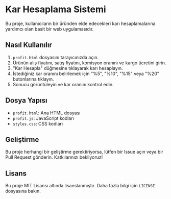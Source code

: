 # Kar Hesaplama Sistemi

Bu proje, kullanıcıların bir üründen elde edecekleri karı hesaplamalarına yardımcı olan basit bir web uygulamasıdır. 

## Nasıl Kullanılır

1. `profit.html` dosyasını tarayıcınızda açın.
2. Ürünün alış fiyatını, satış fiyatını, komisyon oranını ve kargo ücretini girin.
3. "Kar Hesapla" düğmesine tıklayarak karı hesaplayın.
4. İstediğiniz kar oranını belirlemek için "%5", "%10", "%15" veya "%20" butonlarına tıklayın.
5. Sonucu görüntüleyin ve kar oranını kontrol edin.

## Dosya Yapısı

- `profit.html`: Ana HTML dosyası
- `profit.js`: JavaScript kodları
- `styles.css`: CSS kodları

## Geliştirme

Bu proje herhangi bir geliştirme gerektiriyorsa, lütfen bir Issue açın veya bir Pull Request gönderin. Katkılarınızı bekliyoruz!

## Lisans

Bu proje MIT Lisansı altında lisanslanmıştır. Daha fazla bilgi için `LICENSE` dosyasına bakın.
